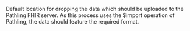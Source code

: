 Default location for dropping the data which should be uploaded to the Pathling FHIR 
server. As this process uses the $import operation of Pathling, the data should
feature the required format.